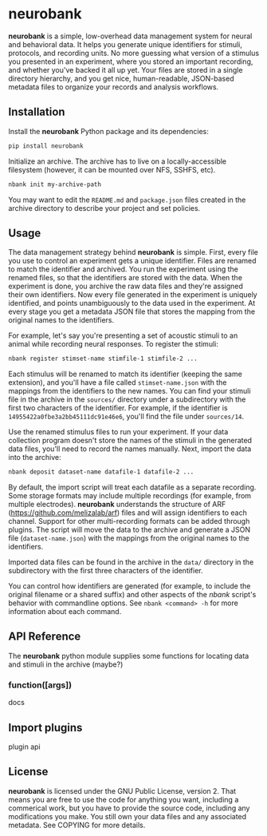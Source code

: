 # neurobank

**neurobank** is a simple, low-overhead data management system for neural and behavioral data. It helps you generate unique identifiers for stimuli, protocols, and recording units. No more guessing what version of a stimulus you presented in an experiment, where you stored an important recording, and whether you've backed it all up yet.  Your files are stored in a single directory hierarchy, and you get nice, human-readable, JSON-based metadata files to organize your records and analysis workflows.

## Installation

Install the **neurobank** Python package and its dependencies:

```bash
pip install neurobank
```

Initialize an archive. The archive has to live on a locally-accessible filesystem (however, it can be mounted over NFS, SSHFS, etc).

```bash
nbank init my-archive-path
```

You may want to edit the `README.md` and `package.json` files created in the archive directory to describe your project and set policies.

## Usage

The data management strategy behind **neurobank** is simple. First, every file you use to control an experiment gets a unique identifier. Files are renamed to match the identifier and archived. You run the experiment using the renamed files, so that the identifiers are stored with the data. When the experiment is done, you archive the raw data files and they're assigned their own identifiers. Now every file generated in the experiment is uniquely identified, and points unambiguously to the data used in the experiment. At every stage you get a metadata JSON file that stores the mapping from the original names to the identifiers.

For example, let's say you're presenting a set of acoustic stimuli to an animal while recording neural responses. To register the stimuli:

```bash
nbank register stimset-name stimfile-1 stimfile-2 ...
```

Each stimulus will be renamed to match its identifier (keeping the same extension), and you'll have a file called `stimset-name.json` with the mappings from the identifiers to the new names. You can find your stimuli file in the archive in the `sources/` directory under a subdirectory with the first two characters of the identifier. For example, if the identifier is `14955422a0fbe3a2bb45111dc91e46e6`, you'll find the file under `sources/14`.

Use the renamed stimulus files to run your experiment. If your data collection program doesn't store the names of the stimuli in the generated data files, you'll need to record the names manually. Next, import the data into the archive:

```bash
nbank deposit dataset-name datafile-1 datafile-2 ...
```

By default, the import script will treat each datafile as a separate recording. Some storage formats may include multiple recordings (for example, from multiple electrodes). **neurobank** understands the structure of ARF (https://github.com/melizalab/arf) files and will assign identifiers to each channel. Support for other multi-recording formats can be added through plugins. The script will move the data to the archive and generate a JSON file (`dataset-name.json`) with the mappings from the original names to the identifiers.

Imported data files can be found in the archive in the `data/` directory in the subdirectory with the first three characters of the identifier.

You can control how identifiers are generated (for example, to include the original filename or a shared suffix) and other aspects of the *nbank* script's behavior with commandline options. See `nbank <command> -h` for more information about each command.

## API Reference

The **neurobank** python module supplies some functions for locating data and stimuli in the archive (maybe?)

### function([args])

docs

## Import plugins

plugin api

## License

**neurobank** is licensed under the GNU Public License, version 2. That means you are free to use the code for anything you want, including a commerical work, but you have to provide the source code, including any modifications you make. You still own your data files and any associated metadata. See COPYING for more details.
